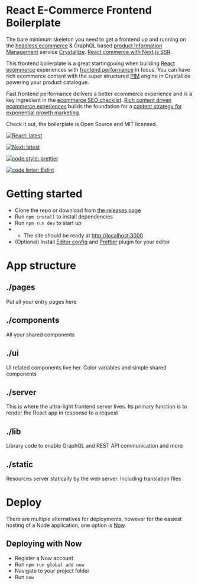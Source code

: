 # React E-Commerce Frontend Boilerplate

The bare minimum skeleton you need to get a frontend up and running on the [headless ecommerce](https://crystallize.com/product) & GraphQL based [product Information Management](https://crystallize.com/product/product-information-management) service [Crystallize](https://crystallize.com). [React commerce with Next.js SSR](https://crystallize.com/developers).

This frontend boilerplate is a great startingpoing when building [React ecommerce](https://crystallize.com/developers) experiences with [frontend performance](https://crystallize.com/blog/frontend-performance-measuring-kpis) in focus. You can have rich ecommerce content with the super structured [PIM](https://crystallize.com/product/product-information-management) engine in Crystallize powering your product catalogue.

Fast frontend performance delivers a better ecommerce experience and is a key ingredient in the [ecommerce SEO checklist](https://crystallize.com/blog/ecommerce-seo-checklist). [Rich content driven ecommerce experiences](https://crystallize.com/blog/content-rich-storytelling-makes-juicy-ecommerce) builds the foundation for a  [content strategy for exponential growth marketing](https://snowball.digital/blog/content-strategy-for-exponential-growth-marketing). 

Check it out, the boilerplate is Open Source and MIT licensed.

[![React: latest](https://img.shields.io/badge/react-latest-44cc11.svg?style=flat-square)](https://github.com/facebook/react)

[![Next: latest](https://img.shields.io/badge/next-latest-44cc11.svg?style=flat-square)](https://github.com/zeit/next.js)

[![code style: prettier](https://img.shields.io/badge/code_style-prettier-ff69b4.svg?style=flat-square)](https://github.com/prettier/prettier)

[![code linter: Eslint](https://img.shields.io/badge/code_linter-eslint-463fd4.svg?style=flat-square)](https://github.com/prettier/prettier)

# Getting started

- Clone the repo or download from [the releases page](https://github.com/snowballdigital/crystallize-frontend-boilerplate/releases)
- Run `npm install` to install dependencies
- Run `npm run dev` to start up
- - The site should be ready at [http://localhost:3000](http://localhost:3000)
- (Optional) Install [Editor config](http://editorconfig.org/#download) and [Prettier](https://prettier.io/docs/en/editors.html) plugin for your editor

# App structure

## ./pages

Put all your entry pages here

## ./components

All your shared components

## ./ui

UI related components live her. Color variables and simple shared components

## ./server

This is where the ultra-light frontend server lives. Its primary function is to render the React app in response to a request

## ./lib

Library code to enable GraphQL and REST API communication and more

## ./static

Resources server statically by the web server. Including translation files

# Deploy

There are multiple alternatives for deployments, however for the easiest hosting of a Node application, one option is [Now](https://zeit.co/now).

## Deploying with Now

- Register a Now account
- Run `npm run global add now`
- Navigate to your project folder
- Run `now`
